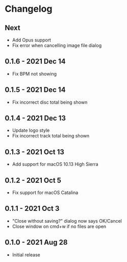 # Changelog

## Next
- Add Opus support
- Fix error when cancelling image file dialog

## 0.1.6 - 2021 Dec 14
- Fix BPM not showing

## 0.1.5 - 2021 Dec 14
- Fix incorrect disc total being shown

## 0.1.4 - 2021 Dec 13
- Update logo style
- Fix incorrect track total being shown

## 0.1.3 - 2021 Oct 13
- Add support for macOS 10.13 High Sierra

## 0.1.2 - 2021 Oct 5
- Fix support for macOS Catalina

## 0.1.1 - 2021 Oct 3
- "Close without saving?" dialog now says OK/Cancel
- Close window on cmd+w if no files are open

## 0.1.0 - 2021 Aug 28
- Initial release
